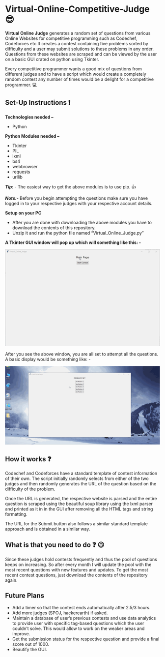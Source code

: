 # Virtual-Online-Competitive-Judge :sunglasses:


**Virtual Online Judge** generates a random set of questions from various Online Websites for competitive programming  such as Codechef, Codeforces etc.It creates a contest containing five problems sorted by difficulty and a user may submit solutions to these problems in any order. Questions from these websites are scraped and can be viewed by the user on a basic GUI crated on python using Tkinter.


Every competitive programmer wants a good mix of questions from different judges and to have a script which would create a completely random contest any number of times would be a delight for a competitive programmer. :computer:


## Set-Up Instructions :exclamation:


**Technologies needed –**
+ Python

**Python Modules needed –**
+ Tkinter
+ PIL
+ lxml
+ bs4
+ webbrowser
+ requests
+ urllib

**_Tip:_** - The easiest way to get the above modules is to use pip. :thumbsup:

**_Note:_**- Before you begin attempting the questions make sure you have logged in to your respective judges with your respective account details.

**Setup on your PC**
+ After you are done with downloading the above modules you have to download the contents of this repository.
+ Unzip it and run the python file named “Virtual_Online_Judge.py”

**A Tkinter GUI window will pop up which will something like this: -**

![alt text](https://github.com/SatyamJindal/Virtual-Online-Competitive-Judge/blob/master/GUI_Window.gif "Logo Title Text 1")



After you see the above window, you are all set to attempt all the questions. A basic display would be something like: - 

![alt text](https://github.com/SatyamJindal/Virtual-Online-Competitive-Judge/blob/master/Problem_demo.gif "Logo Title Text 1")


## How it works :question:

Codechef and Codeforces have a standard template of contest information of their own. The script initially randomly selects from either of the two judges and then randomly generates the URL of the question based on the difficulty of the problem. 

Once the URL is generated, the respective website is parsed and the entire question is scraped using the beautiful soup library using the lxml parser and printed as it in in the GUI after removing all the HTML tags and string formatting.

The URL for the Submit button also follows a similar standard template approach and is obtained in a similar way.


## What is that you need to do :question: :wink:

Since these judges hold contests frequently and thus the pool of questions keeps on increasing. So after every month I will update the pool with the most recent questions with new features and updates. To get the most recent contest questions, just download the contents of the repository again. 

## Future Plans ##
+ Add a timer so that the contest ends automatically after 2.5/3 hours.
+ Add more judges (SPOJ, hackerearth) if asked.
+ Maintain a database of user’s previous contests and use data analytics to provide user with specific tag-based questions which the user couldn’t solve. This would allow to work on the weaker areas and improve.
+ Get the submission status for the respective question and provide a final score out of 1000.
+ Beautify the GUI.
















